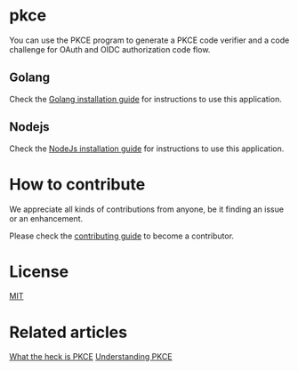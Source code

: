 # pkce
You can use the PKCE program to generate a PKCE code verifier and a code challenge for OAuth and OIDC authorization code flow. 


## Golang
Check the [Golang installation guide](Golang/Document.md) for instructions to use this application.

## Nodejs
Check the [NodeJs installation guide](NodeJs/Document.md) for instructions to use this application.


# How to contribute

We appreciate all kinds of contributions from anyone, be it finding an issue or an enhancement.

Please check the [contributing guide](CONTRIBUTING.md) to become a contributor.

# License

[MIT](https://github.com/LoginRadius/engineering-portal/blob/master/LICENSE)

# Related articles
[What the heck is PKCE](https://medium.com/identity-beyond-borders/what-the-heck-is-pkce-40662e801a76)
[Understanding PKCE](https://www.loginradius.com/engineering/blog/pkce/)
